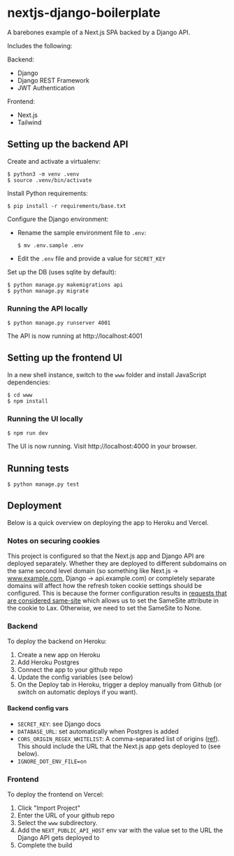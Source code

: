 # nextjs-django-boilerplate

A barebones example of a Next.js SPA backed by a Django API.

Includes the following:

Backend:

- Django
- Django REST Framework
- JWT Authentication

Frontend:

- Next.js
- Tailwind

## Setting up the backend API

Create and activate a virtualenv:

```
$ python3 -m venv .venv
$ source .venv/bin/activate
```

Install Python requirements:

```
$ pip install -r requirements/base.txt
```

Configure the Django environment:

- Rename the sample environment file to `.env`:
    ```
    $ mv .env.sample .env
    ```
- Edit the `.env` file and provide a value for `SECRET_KEY`

Set up the DB (uses sqlite by default):

```
$ python manage.py makemigrations api
$ python manage.py migrate
```

### Running the API locally

```
$ python manage.py runserver 4001
```

The API is now running at http://localhost:4001

## Setting up the frontend UI

In a new shell instance, switch to the `www` folder and install JavaScript dependencies:

```
$ cd www
$ npm install
```

### Running the UI locally

```
$ npm run dev
```

The UI is now running. Visit http://localhost:4000 in your browser.

## Running tests

```
$ python manage.py test
```

## Deployment

Below is a quick overview on deploying the app to Heroku and Vercel.

### Notes on securing cookies

This project is configured so that the Next.js app and Django API are deployed separately. Whether they are deployed to different subdomains on the same second level domain (so something like Next.js -> www.example.com, Django -> api.example.com) or completely separate domains will affect how the refresh token cookie settings should be configured. This is because the former configuration results in [requests that are considered same-site](https://security.stackexchange.com/questions/223473/for-samesite-cookie-with-subdomains-what-are-considered-the-same-site) which allows us to set the SameSite attribute in the cookie to Lax. Otherwise, we need to set the SameSite to None.

### Backend

To deploy the backend on Heroku:

1. Create a new app on Heroku
2. Add Heroku Postgres
3. Connect the app to your github repo
4. Update the config variables (see below)
5. On the Deploy tab in Heroku, trigger a deploy manually from Github (or switch on automatic deploys if you want).

#### Backend config vars

- `SECRET_KEY`: see Django docs
- `DATABASE_URL`: set automatically when Postgres is added
- `CORS_ORIGIN_REGEX_WHITELIST`: A comma-separated list of origins ([ref](https://github.com/adamchainz/django-cors-headers#cors_origin_whitelist)). This should include the URL that the Next.js app gets deployed to (see below).
- `IGNORE_DOT_ENV_FILE=on`

### Frontend

To deploy the frontend on Vercel:

1. Click "Import Project"
2. Enter the URL of your github repo
3. Select the `www` subdirectory.
4. Add the `NEXT_PUBLIC_API_HOST` env var with the value set to the URL the Django API gets deployed to
5. Complete the build
